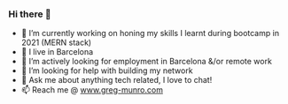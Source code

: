 ### Hi there 👋

- 🔭 I’m currently working on honing my skills I learnt during bootcamp in 2021 (MERN stack)
- 🌱 I live in Barcelona
- 👯 I’m actively looking for employment in Barcelona &/or remote work
- 🤔 I’m looking for help with building my network
- 💬 Ask me about anything tech related, I love to chat!
- 📫 Reach me @ www.greg-munro.com
